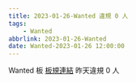 ```yaml
---
title: 2023-01-26-Wanted 違規 0 人
tags:
    - Wanted
abbrlink: 2023-01-26-Wanted
date: Wanted-2023-01-26 12:00:00
---
```

Wanted 板 [板規連結](https://www.ptt.cc/bbs/Wanted/M.1608829773.A.D3B.html)
昨天違規 0 人
